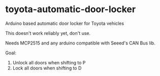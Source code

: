 # toyota-automatic-door-locker
Arduino based automatic door locker for Toyota vehicles

This doesn't work reliably yet, don't use.

Needs MCP2515 and any arduino compatible with Seeed's CAN Bus lib.

Goal:
1. Unlock all doors when shifting to P
2. Lock all doors when shifting to D
